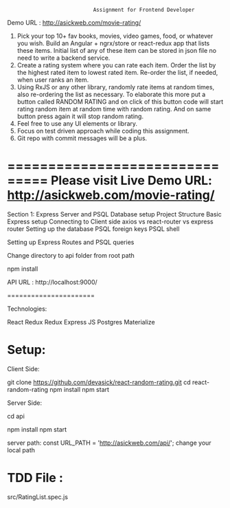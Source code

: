                                 Assignment for Frontend Developer

Demo URL :  http://asickweb.com/movie-rating/

1. Pick your top 10+ fav books, movies, video games, food, or whatever you
wish. Build an Angular + ngrx/store or react-redux app that lists these
items. Initial list of any of these item can be stored in json file no
need to write a backend service.
2. Create a rating system where you can rate each item. Order the list by
the highest rated item to lowest rated item. Re-order the list, if needed,
when user ranks an item.
3. Using RxJS or any other library, randomly rate items at random times,
also re-ordering the list as necessary. To elaborate this more put a
button called RANDOM RATING and on click of this button code will start
rating random item at random time with random rating. And on same button
press again it will stop random rating.
4. Feel free to use any UI elements or library.
5. Focus on test driven approach while coding this assignment.
6. Git repo with commit messages will be a plus.

===============================
Please visit Live Demo URL: http://asickweb.com/movie-rating/
===================================

Section 1: Express Server and PSQL Database setup
Project Structure
Basic Express setup
Connecting to Client side
axios vs react-router vs express router
Setting up the database
PSQL foreign keys
PSQL shell

Setting up Express Routes and PSQL queries

Change directory to api folder from root path

npm install

API URL : http://localhost:9000/



======================

Technologies: 

React 
Redux
Redux
Express JS
Postgres
Materialize



Setup:
=======

Client Side:

git clone https://github.com/devasick/react-random-rating.git
cd react-random-rating
npm install 
npm start

Server Side:

cd api 

npm install 
npm start




server path: const URL_PATH = 'http://asickweb.com/api/'; change your local path

TDD File :
========

src/RatingList.spec.js





